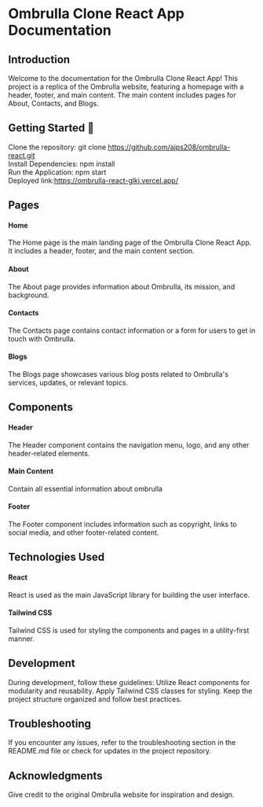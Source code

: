 <h1>Ombrulla Clone React App Documentation</h1>

<h2>Introduction</h2>
Welcome to the documentation for the Ombrulla Clone React App! This project is a replica of the Ombrulla website, featuring a homepage with a header, footer, and main content. The main content includes pages for About, Contacts, and Blogs.

<h2> Getting Started 🚀</h2>

Clone the repository: git clone https://github.com/ajps208/ombrulla-react.git<br/>
Install Dependencies: npm install<br/>
Run the Application: npm start<br/>
Deployed link:https://ombrulla-react-glkj.vercel.app/

<h2>Pages</h2>

<h4>Home</h4>
The Home page is the main landing page of the Ombrulla Clone React App. It includes a header, footer, and the main content section.

<h4>About</h4>
The About page provides information about Ombrulla, its mission, and background.

<h4>Contacts</h4>
The Contacts page contains contact information or a form for users to get in touch with Ombrulla.

<h4>Blogs</h4>
The Blogs page showcases various blog posts related to Ombrulla's services, updates, or relevant topics.

<h2>Components</h2>

<h4>Header</h4>
The Header component contains the navigation menu, logo, and any other header-related elements.

<h4>Main Content</h4>
Contain all essential information about ombrulla
    
<h4>Footer</h4>
The Footer component includes information such as copyright, links to social media, and other footer-related content.

<h2>Technologies Used</h2>

<h4>React</h4>
React is used as the main JavaScript library for building the user interface.

<h4>Tailwind CSS</h4>
Tailwind CSS is used for styling the components and pages in a utility-first manner.

<h2>Development</h2>
During development, follow these guidelines:
Utilize React components for modularity and reusability.
Apply Tailwind CSS classes for styling.
Keep the project structure organized and follow best practices.

<h2>Troubleshooting</h2>
If you encounter any issues, refer to the troubleshooting section in the README.md file or check for updates in the project repository.

<h2>Acknowledgments</h2>
Give credit to the original Ombrulla website for inspiration and design.
